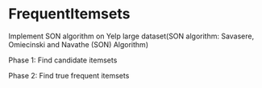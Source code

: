 # FrequentItemsets

Implement SON algorithm on Yelp large dataset(SON algorithm: Savasere, Omiecinski and Navathe (SON) Algorithm)

Phase 1: Find candidate itemsets

Phase 2: Find true frequent itemsets

